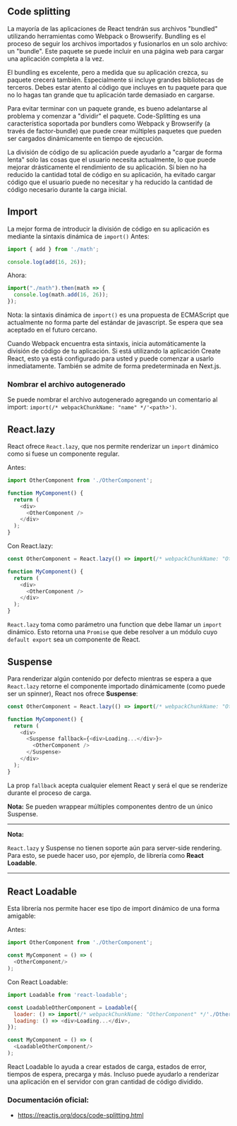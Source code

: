 ## Code splitting
La mayoría de las aplicaciones de React tendrán sus archivos "bundled" utilizando herramientas como Webpack o Browserify.
Bundling es el proceso de seguir los archivos importados y fusionarlos en un solo archivo: un "bundle".
Este paquete se puede incluir en una página web para cargar una aplicación completa a la vez.

El bundling es excelente, pero a medida que su aplicación crezca, su paquete crecerá también.
Especialmente si incluye grandes bibliotecas de terceros. Debes estar atento al código que incluyes en tu paquete para que no lo hagas tan grande que tu aplicación tarde demasiado en cargarse.

Para evitar terminar con un paquete grande, es bueno adelantarse al problema y comenzar a "dividir" el paquete.
Code-Splitting es una característica soportada por bundlers como Webpack y Browserify (a través de factor-bundle) que puede crear múltiples paquetes que pueden ser cargados dinámicamente en tiempo de ejecución.

La división de código de su aplicación puede ayudarlo a "cargar de forma lenta" solo las cosas que el usuario necesita actualmente, lo que puede mejorar drásticamente el rendimiento de su aplicación. Si bien no ha reducido la cantidad total de código en su aplicación, ha evitado cargar código que el usuario puede no necesitar y ha reducido la cantidad de código necesario durante la carga inicial.

## Import
La mejor forma de introducir la división de código en su aplicación es mediante la sintaxis dinámica de `import()`
Antes:
```javascript
import { add } from './math';

console.log(add(16, 26));
```

Ahora:
```javascript
import("./math").then(math => {
  console.log(math.add(16, 26));
});
```

Nota: la sintaxis dinámica de `import()` es una propuesta de ECMAScript que actualmente no forma parte del estándar de javascript. Se espera que sea aceptado en el futuro cercano.

Cuando Webpack encuentra esta sintaxis, inicia automáticamente la división de código de tu aplicación.
Si está utilizando la aplicación Create React, esto ya está configurado para usted y puede comenzar a usarlo inmediatamente.
También se admite de forma predeterminada en Next.js.

### Nombrar el archivo autogenerado
Se puede nombrar el archivo autogenerado agregando un comentario al import: `import(/* webpackChunkName: "name" */'<path>')`.

## React.lazy
React ofrece `React.lazy`, que nos permite renderizar un `import` dinámico como si fuese un componente regular.

Antes:
```javascript
import OtherComponent from './OtherComponent';

function MyComponent() {
  return (
    <div>
      <OtherComponent />
    </div>
  );
}
```

Con React.lazy:
```javascript
const OtherComponent = React.lazy(() => import(/* webpackChunkName: "OtherComponent" */'./OtherComponent'));

function MyComponent() {
  return (
    <div>
      <OtherComponent />
    </div>
  );
}
```

`React.lazy` toma como parámetro una function que debe llamar un `import` dinámico. Esto retorna una `Promise` que debe resolver a un módulo cuyo `default export` sea un componente de React.

## Suspense

Para renderizar algún contenido por defecto mientras se espera a que `React.lazy` retorne el componente importado dinámicamente (como puede ser un spinner), React nos ofrece **Suspense**:

```javascript
const OtherComponent = React.lazy(() => import(/* webpackChunkName: "OtherComponent" */'./OtherComponent'));

function MyComponent() {
  return (
    <div>
      <Suspense fallback={<div>Loading...</div>}>
        <OtherComponent />
      </Suspense>
    </div>
  );
}
```

La prop `fallback` acepta cualquier element React y será el que se renderize durante el proceso de carga.

**Nota:** Se pueden wrappear múltiples componentes dentro de un único Suspense.

---
**Nota:**

`React.lazy` y Suspense no tienen soporte aún para server-side rendering. Para esto, se puede hacer uso, por ejemplo, de librería como **React Loadable**.

---

## React Loadable
Esta librería nos permite hacer ese tipo de import dinámico de una forma amigable:

Antes:
```javascript
import OtherComponent from './OtherComponent';

const MyComponent = () => (
  <OtherComponent/>
);
```

Con React Loadable:
```javascript
import Loadable from 'react-loadable';

const LoadableOtherComponent = Loadable({
  loader: () => import(/* webpackChunkName: "OtherComponent" */'./OtherComponent'),
  loading: () => <div>Loading...</div>,
});

const MyComponent = () => (
  <LoadableOtherComponent/>
);
```
React Loadable lo ayuda a crear estados de carga, estados de error, tiempos de espera, precarga y más. Incluso puede ayudarlo a renderizar una aplicación en el servidor con gran cantidad de código dividido.

<!---
TODO: Se debe agregar una sección sobre handle de errores en lazy load con Error Boundaries.
      Dado que al momento de realizar esta sección no se cuenta con una sección sobre
      Error Boundaries en el curso, se decidió no agregar el apartado aquí por el momento.
-->

### Documentación oficial:
- https://reactjs.org/docs/code-splitting.html
